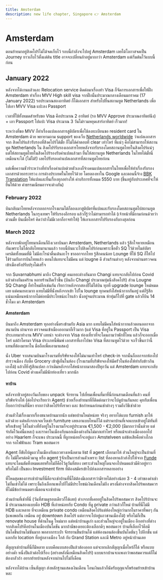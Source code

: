 ```yaml
---
title: Amsterdam
description: new life chapter, Singapore 👉 Amsterdam
---
```


# Amsterdam

ตอนย้ายมาอยู่สิงคโปร์ไม่ได้จดเก็บไว้ รอบนี้กำลังจะไปอยู่ Amsterdam เลยได้โอกาสจดเป็น Journey ยาวเก็บไว้ตั้งแต่ต้น
title อาจจะเปลี่ยนถ้าอยู่มากกว่า Amsterdam แต่เริ่มต้นไว้แบบนี้ก่อน

## January 2022

หลังจากได้งานแล้วและ Relocation service ติดต่อมาเรื่องทำ Visa ก็จัดการเอกสารเพื่อให้ฝั่ง Amsterdam ทำเรื่อง
MVV High skill visa จากฝั่งนั้นประมาณกลางเดือนมกราคม (17 January 2022) รอประมาณสองอาทิตย์ ก็ได้เอกสาร
สำหรับไปยื่นสถานทูต Netherlands เพื่อไปเอา MVV Visa แปะลง Passport

เวลาที่ใช้ทั้งหมดสำหรับขอ Visa คือประมาณ 2 อาทิตย์ (รอ MVV Approve ประมาณอาทิตย์นึง) + เอา Passport ไปแปะ
Visa ประมาณ 3 วันไม่รวมหยุดเสาร์อาทิตย์ เร็วมาก!

ระหว่างที่ขอ MVV ก็ทำเรื่องแปลเอกสารสูติบัตรเพื่อใช้ลงทะเบียนขอ resident card ใน Amsterdam ด้วย พยายามถาม
support ของเว็บ [Netherlands worldwide](https://www.netherlandsworldwide.nl) ว่าแปลเอกสารจาก
สิงคโปร์แล้วรับรองที่สิงคโปร์ได้มั้ย ก็ไม่ได้คำตอบที่ clear เท่าไหร่ ที่แน่ๆ คือไม่สามารถให้สถานทูต Netherlands ใน
สิงคโปร์รับรองเอกสารไทยหลังจากรับรองโดยสถานทูตไทยในสิงคโปร์แน่ๆ แต่ให้สถานทูตไทยในสิงคโปร์รองรับคำแปลแล้วมา
ยื่นให้สถานทูต Netherlands ในไทยได้มั้ยนี่เหมือนจะได้ (ไม่ได้!) เลยไปรับรองคำแปลเอกสารที่สถานทูตไทยก่อน

แต่เพื่อความชัวร์ระหว่างที่ทำเรื่องคำแปลด้วยตัวเองก็จ้างคนแปลเอกสารในไทยเพื่อให้ทำเรื่องรับรองเอกสารด้วยกระทรวง
การต่างประเทศในไทยไว้ด้วย โดยลองหาใน Google และตอนนี้จ้าง [BBK Translation](https://www.facebook.com/bbktranslation/)
ให้แปลและยื่นเรื่องทุกอย่างให้ ค่าบริการทั้งหมด 5550 บาท (ขึ้นอยู่กับประเทศที่จะให้ยื่นให้ด้วย ค่าธรรมเนียมอาจจะต่างกัน)

### February 2022

บินกลับมาไทยหลังจากออกจากโรงแรมได้ก็ลองเอาสูติบัตรที่แปลและรับรองโดยสถานทูตไปสถานทูต Netherlands ในกรุงเทพฯ
ให้รับรองอีกรอบ แล้วก็รู้ว่าไม่สามารถทำได้ (เจ้าหน้าที่มีถามก่อนด้วยว่าด่วนมั้ย บินเมื่อไหร่ คิดว่าถ้าไม่มีเวลาก็อาจทำให้)
ให้เอาเอกสารไปรับรองกับกงสุลก่อน

### March 2022

หลังจากพักอยู่ไทยมาเดือนก็ถึงเวลาบินมา Amsterdam, Netherlands แล้ว รู้สึกใจหายเหมือนกันเพราะไม่ได้กลับไทยมานานแล้ว
รอบนี้บินแวะไปสิงคโปร์ก่อนเพราะซื้อตั๋ว SQ ไว้ด้วยไมล์บัตรเครดิตทั้งหมดที่มี ไม่มีอะไรน่าตื่นเต้นอะไร ขาออกจากไทย
รู้สึกคนน้อย Lounge ที่ใช้ SQ ก็ให้ไปใช้ร่วมกับการบินไทยแล้ว ตอนไปแทบจะไม่มีคน แต่ lougne ดี ส่วนร้านต่างๆ
หลังจากผ่านตรวจคนเข้าเมืองยังปรับปรุงไม่เสร็จ

จาก Suvarnabhumi มาถึง Changi คนเยอะต่างกันมาก Changi แทบจะกลับไปก่อน Covid แล้วต่างกันแค่ร้าน
หลายร้านปิดเร็วขึ้น (บินถึง Changi ประมาณทุ่มนึงสิงคโปร์) ส่วน Lougne SQ Changi ก็ทำใหม่อีกเช่นกัน
เรียกว่าหลังจากสองปีไม่ได้บิน ทุกที่ upgrade lounge ใหม่หมดเลย แต่คนเยอะมาก แทบไม่มีที่นั่งหลังจากเข้า
ไปใน lounge ทุกคนยังใส่หน้ากากกันอยู่ แต่ก็รู้สึกแน่นเหมือนหน้ากากไม่ค่อยมีประโยชน์อะไรแล้ว นั่งอยู่จนประมาณ
ห้าทุ่มก็ไปที่ gate แล้วก็บิน 14 ชั่วโมง มา Amsterdam

#### Amsterdam

บินมาถึง Amsterdam ทุกอย่างนี่ตรงข้ามกับ Asia มาก แทบไม่มีคนใส่หน้ากากแล้วตอนออกจากสนามบิน ผ่านจาก
ตรวจคนเข้าเมืองออกมาก็เร็วมาก (แต่ Visa ที่อยู่ใน Passport เป็น Visa ประเภทมาทำงาน MVV เลยน่า
จะต่างจาก Visa ท่องเที่ยวที่จะโดนถามว่าพักที่ไหน แล้วก็จะออกเมื่อไหร่ แต่ถ้าใครมา Visa ประเภทนี้พิมพ์
เอกสารที่เอาไปขอ Visa ที่สถานทูตไว้ด้วย จะเร็วขึ้นกว่านี้แทนที่ต้องมาหาใน มือถือเพื่อเอามาแสดง)

นั่ง Uber จากสนามบินมาโรงแรมที่บริษัทจองให้ไม่นานเท่าไหร่ check-in จากนั้นก็ออกจากห้องไปสำรวจเมือง
กับซื้อ Grocery เข้าตู้เย็นในห้อง (โรงแรมที่บริษัทจองให้มีครัวในห้องให้ทำกับข้าวกินเองได้) แล้วก็ยิ่งรู้สึกแปลก
กว่าเดิมหลังจากใส่หน้ากากมาสองปีทุกวัน แต่ Amsterdam แทบจะกลับไปก่อน Covid ต่างแค่ไม่มีนักท่องเที่ยว
มากนัก

#### หาบ้าน

หลังจากชิวอยู่สองวันเก็บของ unpack จักรยาน ไปเยี่ยมเพื่อนที่มาที่นี่ก่อนสามเดือนที่แล้ว คนที่บริษัทจ้างให้
(ต่อไปจะเรียกว่า Agent) ช่วยเรื่องย้ายมาที่ก็ติดต่อมาว่าจะไปดูบ้านกันหละ คุยกับเพื่อนก็บอกว่าบ้านที่นี่หา
ยากกว่าสิงคโปร์ทั้งราคา และ ข้อกำหนดก่อนเช่าต่างๆ รวมถึงวิธีเช่าด้วย

ส่วนตัวไม่เรื่องมากเรื่องขนาดบ้านมากนัก แต่ขอบ้านใหม่หน่อย จริงๆ อยากได้แบบ furnish มาให้แล้วด้วย
แต่หลังจากเจอเว็บเช่า furniture เลยเอาแบบไหนก็ได้ แต่ราคาบ้านที่เจอแบบเข้าอยู่ได้ทันทีหรือเข้่าอยู่
ได้ในช่วงที่ยังอยู่ในโรงแรมก็จะอยู่ประมาณ €1,500 - €2,000 (มีมากกว่านั้นด้วย แต่จำกัดไว้แค่นี้แหละ)
และราคาในเมืองกับนอกเมืองต่างกันไม่มากเท่าไหร่ หรือแม้จะต่างเมืองออกไปอย่าง Haarlem ก็จะแพง
ประมาณนี้ ที่ถูกหน่อยก็จะอยู่แถว Amstelveen แต่ข้อเสียคือห่างไกลจาก รถไฟฟ้าและ Tram พอสมควร

Agent ก็ขับไปดูแถวในเมืองกับแถวทางเหนือตาม list ที่ agent เลือกมาให้ ส่วนใหญ่จะเป็นบ้านที่ยัง
ไม่มีใครต่อคิวมาดู หรือ agent รู้จักเป็นการส่วนตัวเพราะ list ที่ลองหาแล้วส่งไปให้จาก [Funde](https://funde.nl/)
แทบจะโดนตัดทิ้งหมดเลย​หรือไม่ก็คือไว้ดูวันที่สอง เพราะส่วนใหญ่โดนจองไปหมดแล้วมีคิวอยู่ยาว หรือไม่ก็
เป็นของ Investment firm ที่ต้องสมัครเข้าไปส่งเอกสารหลายอย่าง

ที่โหดสุดของการเช่าบ้านที่นี่คือจะเช่าบ้านที่นี่ได้ต้องมีเอกสารว่ามีรายได้อย่างน้อย 3 - 4 เท่าของค่าเช่า
ไม่งั้นเช่าไม่ได้ เพราะงั้นถึงเลือกแพงไปก็ไม่มีประโยชน์เงินเดือนไม่ถึง ตรงนี่ต่างจากสิงคโปร์พอสมควร
ที่ไม่มีข้อกำหนดตรงนี้ตอนจะเช่าบ้าน

ส่วนบ้านที่เช่าที่นี่ (วันที่สามดูรอบเดียวก็ได้เลย) ต่างจากที่เคยอยู่ในสิงคโปร์พอสมควร สิงคโปร์บ้านจะมี
ประมาณสองแบบคือ HDB ที่เก่าหน่อยกับ Condo ที่ดู private กว่าแล้วก็ใหม่ บ้านที่นี่ไม่มี HDB และหลาย
ที่จะเหมือน private condo เหมือนสิงคโปร์แต่ห้องใหญ่กว่ามากในราคาที่พอๆ กัน (แพงพอกัน เหมือน
อยู่ downtown สิงคโปร์ แต่อาจจะไปอยู่แถวชานเมืองได้) หรือไม่ก็เป็น renovate house ที่ด้านในดู
ใหม่มาก แต่หน้าบ้านดูเก่า และส่วนใหญ่จะอยู่ในเมือง อีกอย่างที่ต่างจากสิงคโปร์คือบ้านในเมืองบันไดชัน
มากถ้ามีของเยอะต้องเลือกดีๆ พอสมควร บ้านที่เลือกไว้คือมีบันไดขึ้นบ้านไม่ชันมาก พอลากกระเป๋า
จักรยานขึ้นบ้านได้ แต่ห้องนอนต้องขึ้นบันไดชันๆ ไปอีกชั้น แต่แลกกับ location ที่อยู่กลางเมือง ใกล้
กับ Grand Station และมี Metro อยู่หน้าบ้านเลย

สัญญาเช่าบ้านที่นี่ก็มีหลาย แบบคือแบบสองปีแล้วต้องออก แต่จะยกเลิกสัญญาเมื่อไหร่ก็ได้ หรือแบบอย่างต่ำ
หนึ่งปีแล้วต่อไปเรื่อง (อย่างหลังนี่เหมือนสิงคโปร์) แบบแรกบ้านจะแพงกว่าพอสมควรแต่ก็ไม่ต้องกลัวถ้า
อยากย้ายบ้านหลังจากผ่านไปไม่กี่เดือน

หลังจากได้บ้าน เซ็นสัญญา ส่งหลักฐานแสดงเงินเดือน โอนเงินแล้วก็นัดรับกุญแจก็พร้อมย้ายเข้าบ้านหละ
